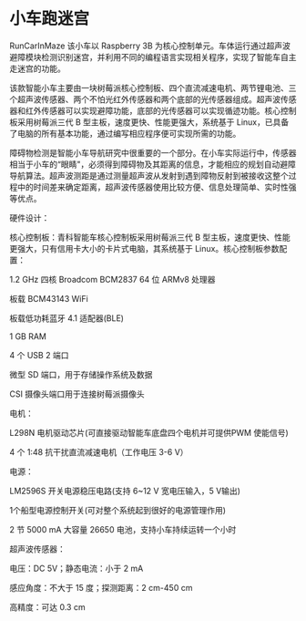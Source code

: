 # 小车跑迷宫
RunCarInMaze
该小车以 Raspberry 3B 为核心控制单元。车体运行通过超声波避障模块检测识别迷宫，并利用不同的编程语言实现相关程序，实现了智能车自主走迷宫的功能。

该款智能小车主要由一块树莓派核心控制板、四个直流减速电机、两节锂电池、三个超声波传感器、两个不怕光红外传感器和两个底部的光传感器组成。超声波传感器和红外传感器可以实现避障功能，底部的光传感器可以实现循迹功能。核心控制板采用树莓派三代 B 型主板，速度更快、性能更强大，系统基于 Linux，已具备了电脑的所有基本功能，通过编写相应程序便可实现所需的功能。

障碍物检测是智能小车导航研究中很重要的一个部分。在小车实际运行中，传感器相当于小车的“眼睛"，必须得到障碍物及其距离的信息，才能相应的规划自动避障导航算法。超声波测距是通过测量超声波从发射到遇到障物反射到被接收这整个过程中的时间差来确定距离，超声波传感器使用比较方便、信息处理简单、实时性强等优点。

硬件设计：

核心控制板：青科智能车核心控制板采用树莓派三代 B 型主板，速度更快、性能更强大，只有信用卡大小的卡片式电脑，其系统基于 Linux。核心控制板参数配置：

1.2 GHz 四核 Broadcom BCM2837 64 位 ARMv8 处理器

板载 BCM43143 WiFi

板载低功耗蓝牙 4.1 适配器(BLE)

1 GB RAM

4 个 USB 2 端口

微型 SD 端口，用于存储操作系统及数据

CSI 摄像头端口用于连接树莓派摄像头

电机：

L298N 电机驱动芯片(可直接驱动智能车底盘四个电机并可提供PWM 使能信号)

4 个 1:48 抗干扰直流减速电机（工作电压 3-6 V）

电源：

LM2596S 开关电源稳压电路(支持 6~12 V 宽电压输入，5 V输出)

1个船型电源控制开关(可对整个系统起到很好的电源管理作用)

2 节 5000 mA 大容量 26650 电池，支持小车持续运转一个小时

超声波传感器：

电压：DC 5V；静态电流：小于 2 mA

感应角度：不大于 15 度；探测距离：2 cm-450 cm

高精度：可达 0.3 cm
